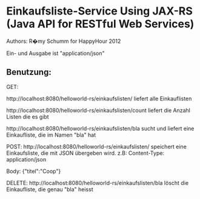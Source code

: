 Einkaufsliste-Service Using JAX-RS (Java API for RESTful Web Services)
==========================================================================
Authors: R�my Schumm for HappyHour 2012

Ein- und Ausgabe ist "application/json"


Benutzung: 
-----------

GET: 

http://localhost:8080/helloworld-rs/einkaufslisten/
liefert alle Einkauflisten


http://localhost:8080/helloworld-rs/einkaufslisten/count
liefert die Anzahl Listen die es gibt


http://localhost:8080/helloworld-rs/einkaufslisten/bla
sucht und liefert eine Einkaufliste, die im Namen "bla" hat


POST: 
http://localhost:8080/helloworld-rs/einkaufslisten/
speichert eine Einkaufsliste, die mit JSON übergeben wird. 
z.B: 
Content-Type: application/json

Body: 
{"titel":"Coop"}




DELETE: 
http://localhost:8080/helloworld-rs/einkaufslisten/bla
löscht die Einkaufliste, die genau "bla" heisst

